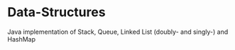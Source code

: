 # Data-Structures
Java implementation of Stack, Queue, Linked List (doubly- and singly-) and HashMap
